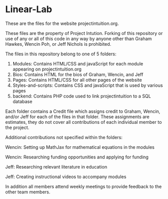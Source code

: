# Linear-Lab
These are the files for the website projectintuition.org. 

These files are the property of Project Intution. Forking of this repository or use of any or all of this code in any way by anyone other than
Graham Hawkes, Wencin Poh, or Jeff Nichols is prohibited. 

The files in this repository belong to one of 5 folders:

1. Modules: Contains HTML/CSS and javaScript for each module appearing on projectintuition.org
2. Bios: Contains HTML for the bios of Graham, Wencin, and Jeff
3. Pages: Contains HTML/CSS for all other pages of the website
4. Styles-and-scripts: Contains CSS and javaScript that is used by various pages
5. backend: Contains PHP code used to link projectintuition to a SQL database

Each folder contains a Credit file which assigns credit to Graham, Wencin, and/or Jeff for each of the files in that folder.  These assignments are estimates, they do not cover all contributions of each individual member to the project. 

Additional contributions not specified within the folders:

Wencin: Setting up MathJax for mathematical equations in the modules

Wencin: Researching funding opportunities and applying for funding

Jeff: Researching relevant literature in education

Jeff: Creating instructional videos to accompany modules

In addition all members attend weekly meetings to provide feedback to the other team members.


